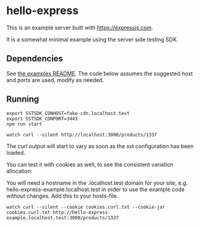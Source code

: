 # hello-express

This is an example server built with https://expressjs.com.

It is a somewhat minimal example using the server side testing SDK.

## Dependencies

See [the examples README](../README.md). The code below assumes the suggested
host and ports are used, modify as needed.

## Running

```shell
export SSTSDK_CDNHOST=fake-cdn.localhost.test
export SSTSDK_CDNPORT=3443
npm run start
```

```shell
watch curl --silent http://localhost:3000/products/1337
```

The curl output will start to vary as soon as the sst configuration has been loaded.

You can test it with cookies as well, to see the consistent variation allocation:

You will need a hostname in the .localhost.test domain for your site, e.g.
hello-express-example.localhost.test in order to use the example code without
changes. Add this to your hosts-file.

```shell
watch curl --silent --cookie cookies.curl.txt --cookie-jar cookies.curl.txt http://hello-express-example.localhost.test:3000/products/1337
```
